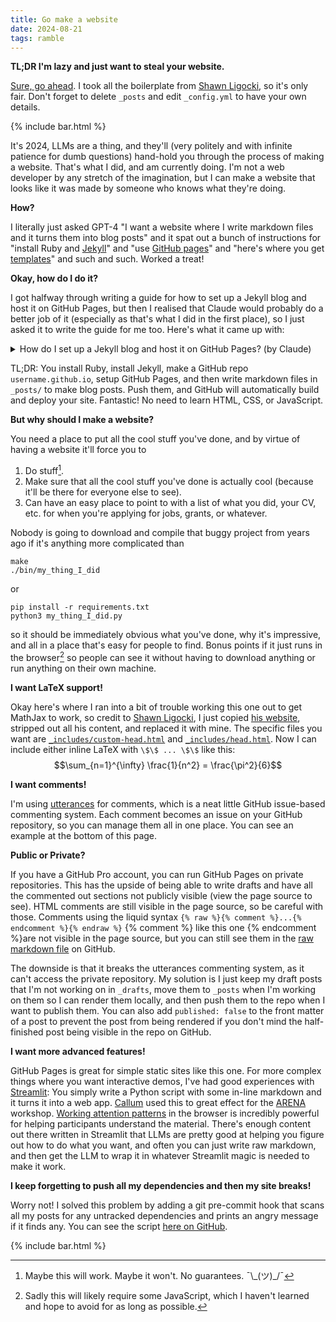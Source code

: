 ```yaml
---
title: Go make a website
date: 2024-08-21
tags: ramble
---
```


**TL;DR I'm lazy and just want to steal your website.**

[Sure, go ahead](https://github.com/davidquarel/davidquarel.github.io). I took all the boilerplate
from [Shawn Ligocki](https://www.sligocki.com/), so it's only fair. Don't forget to delete `_posts`
and edit `_config.yml` to have your own details.


{% include bar.html %}


It's 2024, LLMs are a thing, and they'll (very politely and 
with infinite patience for dumb questions) hand-hold you through the process 
of making a website.
That's what I did, and am currently doing. I'm not a web developer by any 
stretch of the imagination, but I can make a website that looks like it was 
made by someone who knows what they're doing. 


**How?**

I literally just asked 
GPT-4 "I want a website where I write markdown files and it turns them 
into blog posts" and it spat out a bunch of instructions
for "install Ruby and [Jekyll](https://jekyllrb.com/)" and 
"use [GitHub pages](https://pages.github.com/)" and 
"here's where you get [templates](https://jekyllrb.com/docs/themes/)" 
and such and such. Worked a treat!

**Okay, how do I do it?**

I got halfway through writing a guide for how to set up a Jekyll blog and host it on GitHub Pages,
but then I realised that Claude would probably do a better job of it (especially as that's what I did in the first place),
so I just asked it to write the guide for me too. Here's what it came up with:

<details markdown="block">
<summary> How do I set up a Jekyll blog and host it on GitHub Pages? (by Claude) </summary>

0. Be on Linux or Mac. If you're on Windows, consider using [WSL](https://docs.microsoft.com/en-us/windows/wsl/install) (Windows Subsystem for Linux). After setting up WSL, you can follow the Linux instructions.

1. Install Ruby
   * Windows (if not using WSL): [RubyInstaller](https://rubyinstaller.org/)
   * Mac: `brew install ruby`
   * Linux (and WSL): 
     ```
     sudo apt-get update
     sudo apt-get install ruby-full
     ```
   Verify the installation with `ruby --version` and `gem --version`.

2. Install Jekyll and create a new site
   ```
   gem install jekyll bundler
   jekyll new my-awesome-site
   cd my-awesome-site
   bundle exec jekyll serve
   ```
   Then visit `http://localhost:4000` in your browser to see your site.

3. Write a blog post
   * Create a new file in the `_posts/` directory
   * Name it `YYYY-MM-DD-title.md` (e.g., `2024-08-21-my-first-post.md`)
   * Write your post content in Markdown format

4. Preview your changes locally
   * Run `bundle exec jekyll serve`
   * Visit `http://localhost:4000` in your browser
   * The site will automatically update when you save changes to your files

5. Set up GitHub Pages
   * Create a new GitHub repository named `username.github.io` (replace `username` with your GitHub username)
   * Initialize git in your local Jekyll site directory (if not already done):
     ```
     git init
     ```
   * Add your files to git:
     ```
     git add .
     ```
   * Commit your changes:
     ```
     git commit -m "Initial commit"
     ```
   * Connect your local repository to GitHub:
     ```
     git remote add origin https://github.com/username/username.github.io.git
     ```
   * Push your changes to GitHub:
     ```
     git push -u origin main
     ```
     (Use `main` or `master` depending on your default branch name)

6. Configure GitHub Pages
   * Go to your repository on GitHub
   * Click on "Settings" > "Pages" in the left sidebar
   * Under "Source", select the branch you want to use (usually `main` or `master`)
   * Click "Save"

7. Update your site configuration
   * Open `_config.yml` in your local repository
   * Add or update the `url` field:
     ```yaml
     url: "https://username.github.io"
     ```
   * Commit and push these changes:
     ```
     git add _config.yml
     git commit -m "Update config for GitHub Pages"
     git push
     ```

8. Wait for deployment and visit your site
   * GitHub will automatically build and deploy your site (this may take a few minutes)
   * Your site should now be live at `https://username.github.io`

Remember to replace `username` with your actual GitHub username throughout these steps.

</details>

TL;DR: You install Ruby, install Jekyll, make a GitHub repo `username.github.io`, setup GitHub Pages, and then write markdown files in `_posts/` to make blog posts.
Push them, and GitHub will automatically build and deploy your site. Fantastic! No need to learn HTML, CSS, or JavaScript.

<!-- 0. Be on Linux or Mac. If you're on Windows, good luck. 
   I've heard [WSL](https://docs.microsoft.com/en-us/windows/wsl/install) is good,
   and then you can just follow the instructions for Linux, but I haven't tried it.
1. Install Ruby
  * Windows: [RubyInstaller](https://rubyinstaller.org/)
  * Mac: `brew install ruby`
  * Linux: `sudo apt-get install ruby-full`
  Verify this worked with `gem --version`.
2. Copy-paste the boilerplate from [Jekyll](https://jekyllrb.com)
```
gem install jekyll bundler
jekyll new my-awesome-site
cd my-awesome-site
bundle exec jekyll serve~~
```
and then go to `http://localhost:4000` in your browser.
3. Write a blog post in `_posts/` with the format `YYYY-MM-DD-title.md` in markdown.
4. Run `bundle exec jekyll serve` to see your changes locally. It will automatically
    update when you save the file.
5. Make a GitHub repository with the name `username.github.io` and push your changes,
where `username` is your GitHub username. -->


**But why should I make a website?**

You need a place to put all the cool stuff you've done, and by virtue of having 
a website it'll force you to
1. Do stuff[^do_stuff].
2. Make sure that all the cool stuff you've done is actually cool (because 
it'll be there for everyone else to see).
3. Can have an easy place to point to with a list of what you did, your CV, etc.
for when you're applying for jobs, grants, or whatever.

Nobody is going to download and compile that buggy project from years ago 
if it's anything more complicated than 
```
make
./bin/my_thing_I_did
```
or
```
pip install -r requirements.txt
python3 my_thing_I_did.py
```
so it should be immediately obvious what you've done, why it's impressive, 
and all in a place that's easy for people to find.
Bonus points if it just runs in the browser[^javascript] so people can see it without 
having to download anything or run anything on their own machine. 

**I want LaTeX support!**

Okay here's where I ran into a bit of trouble working this one out to get MathJax to work,
so credit to [Shawn Ligocki](https://www.sligocki.com/), I just copied [his website](https://github.com/sligocki/sligocki.github.io),
stripped out all his content, and replaced it with mine. The specific files you want 
are [`_includes/custom-head.html`](https://github.com/sligocki/sligocki.github.io/blob/main/_includes/custom-head.html)
and [`_includes/head.html`](https://github.com/sligocki/sligocki.github.io/blob/main/_includes/head.html). Now I can include either inline LaTeX with `\$\$ ... \$\$` like this: $$\sum_{n=1}^{\infty} \frac{1}{n^2} = \frac{\pi^2}{6}$$

[^do_stuff]: Maybe this will work. Maybe it won't. No guarantees. ¯\\\_(ツ)\_/¯
[^javascript]: Sadly this will likely require some JavaScript, which I haven't learned and hope to avoid for as long as possible. 

**I want comments!**

I'm using [utterances](https://utteranc.es/) for comments, which is a neat little
GitHub issue-based commenting system. Each comment becomes an issue on your GitHub
repository, so you can manage them all in one place. You can see an example at the bottom of this page.


**Public or Private?**

If you have a GitHub Pro account, you can run GitHub Pages on private repositories.
This has the upside of being able to write drafts and have all the commented out
sections not publicly visible (view the page source to see). HTML comments are still visible
in the page source<!-- like this one! -->, so be careful with those. Comments
using the liquid syntax `{% raw %}{% comment %}...{% endcomment %}{% endraw %}`
{% comment %} like this one {% endcomment %}are not visible in the page source,
but you can still see them in the 
[raw markdown file](https://github.com/davidquarel/davidquarel.github.io/blob/60f7ea6ece718e5e64c69dca590e96b16be73668/_posts/2024-08-21-Make-a-damn-website.md?plain=1#L203) on GitHub.

The downside is that it breaks the utterances commenting system, as it can't
access the private repository. My solution is I just keep my draft posts that I'm
not working on in `_drafts`, move them to `_posts` when I'm working on them so I can render them locally,
and then push them to the repo when I want to publish them. You can also add
`published: false` to the front matter of a post to prevent the post from being
rendered if you don't mind the half-finished post being visible in the repo on GitHub.

**I want more advanced features!**

GitHub Pages is great for simple static sites like this one.
For more complex things where you want interactive demos, I've had good experiences
with [Streamlit](https://streamlit.io/): You simply write a Python script
with some in-line markdown and it turns it into a web app. 
[Callum](https://www.perfectlynormal.co.uk/) used this to
great effect for the [ARENA](https://www.arena.education/) workshop.
[Working attention patterns](https://arena3-chapter1-transformer-interp.streamlit.app/[1.1]_Transformer_from_Scratch#attention) 
in the browser is incredibly powerful
for helping participants understand the material. There's enough content
out there written in Streamlit that LLMs are pretty good at helping you
figure out how to do what you want, and often you can just write raw
markdown, and then get the LLM to wrap it in whatever Streamlit magic
is needed to make it work.

**I keep forgetting to push all my dependencies and then my site breaks!**

Worry not! I solved this problem by adding a git pre-commit hook that
scans all my posts for any untracked dependencies and prints an angry
message if it finds any. You can see the script
[here on GitHub](https://github.com/davidquarel/davidquarel.github.io/blob/main/files/pre-commit.py).

{% include bar.html %}

